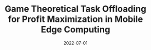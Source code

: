 ---
title: "Game Theoretical Task Offloading for Profit Maximization in Mobile Edge Computing"
authors:
- Haojun Teng
- Zhetao Li
- Kun Cao
- Saiqin Long
- Song Guo
- Anfeng Liu

date: "2022-07-01"
doi: "10.1109/TMC.2022.3175218"

# Publication type.
# 1 = Conference paper; 2 = Journal article;
# 3 = Preprint Paper; 4 = Report; 5 = Book; 6 = Book section;
# 7 = Thesis; 8 = Patent
publication_types: ["2"]

# Publication name and optional abbreviated publication name.
publication: IEEE Transactions on Mobile Computing (TMC) (CCF-A)
#publication_short: ""

# url_pdf: https://ieeexplore.ieee.org/abstract/document/9699396
# url_code: ''
# url_dataset: ''
# url_poster: ''
# url_project: ''
# url_slides: ''
# url_video: ''

---